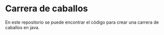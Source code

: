 # Carrera de caballos

En este repositorio se puede encontrar el código para crear una carrera de caballos en java.
